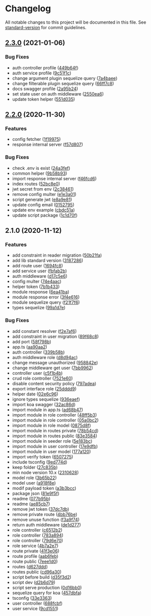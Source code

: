 # Changelog

All notable changes to this project will be documented in this file. See [standard-version](https://github.com/conventional-changelog/standard-version) for commit guidelines.

## [2.3.0](///compare/v2.2.0...v2.3.0) (2021-01-06)


### Bug Fixes

* auth controller profile ([449b64f](///commit/449b64f56e6adfbb852d996f84a502dda71b1333))
* auth service profile ([9c51f1c](///commit/9c51f1c9c5ebfdb4a1e9f16f3f1aa48c6d0f5f0b))
* change argument plugin sequelize query ([7a4baee](///commit/7a4baeee398d1e76e5423502c1b6ad03f2e3e9dc))
* change filterable plugin sequelize query ([66ff7c8](///commit/66ff7c8879b76844d76f5ed611da60d15dcb546a))
* docs swagger profile ([2a95b24](///commit/2a95b2435298d27f4ff6efa08d4426cc718b9387))
* set state user on auth middleware ([2550ea6](///commit/2550ea6649b711fec705713c477da1fc4c295535))
* update token helper ([551d035](///commit/551d0353d9805b911679421201c592a169fca664))

## [2.2.0](///compare/v2.1.0...v2.2.0) (2020-11-30)


### Features

* config fetcher ([1f19975](///commit/1f19975b4a0d4570d93780fc590fcc036b058b40))
* response internal server ([f57d807](///commit/f57d8073a456c65e3d414831b418fb317449044c))


### Bug Fixes

* check .env is exist ([24a3fef](///commit/24a3fef21fc748d7d76385b2614bdd66030ab1f6))
* common helper ([9b58b93](///commit/9b58b9355c61193cd1b5cc3d1c2e980db857a9a6))
* import response internal server ([f46fcd6](///commit/f46fcd6d6eee510403b78f48b90f0be3fb7261f3))
* index routes ([52bc8e0](///commit/52bc8e0898fc345a0d7820028279e9926c5f9957))
* jwt secret from env ([2c38461](///commit/2c38461d043e1a89d52e274cc5430fbb2101ad70))
* remove config multer ([e1e3a01](///commit/e1e3a011a143aefbf182183865b338f7837c919d))
* script generate jwt ([e8a9e81](///commit/e8a9e81620ce1a4a43e8afe12d2611c59c539305))
* update config email ([0152795](///commit/0152795aae6204f89f8c8688758f98903f998286))
* update env example ([cbdc51a](///commit/cbdc51ad1cb3243b316b1bf50fa75a618da61874))
* update script package ([1c1d70f](///commit/1c1d70fe451c01aaf2aef09fbd52c1769af5d352))

## 2.1.0 (2020-11-12)


### Features

* add constraint in reader migration ([50b21fa](///commit/50b21fa1c14a8911472e99f8b1d696087e72834e))
* add lib standard version ([3187286](///commit/3187286be43ba83e115c0f30753dfcf393f9a6d2))
* add route user ([1694fc8](///commit/1694fc8c6be587f93dd9b447d26e489eb377c0be))
* add service user ([fbfab2b](///commit/fbfab2bf0cdfed8fd9c9a1e60f71186e57328bde))
* auth middleware ([d17c5e6](///commit/d17c5e62d8649ede72fee63b55d0d50bc217bae7))
* config multer ([74e4aac](///commit/74e4aacd63f29a8fa72c4da8e3ac8accaae46029))
* helper token ([7b1b433](///commit/7b1b43391ace183f43662ea10251afa23238b12a))
* module response ([6ea41ba](///commit/6ea41ba8523d21a70ac416e6f5a6d806367da7b9))
* module response error ([3f4e616](///commit/3f4e6161a2a46a5c3cf40768102979379ec1ff1b))
* module sequelize query ([f21f7f6](///commit/f21f7f6d427bd4bf36f66bfc037585d4b1afddbd))
* types sequelize ([99a1d7e](///commit/99a1d7eaf9f7a6f7887de1bde27cff75405269fb))


### Bug Fixes

* add constant resolver ([f2e7af6](///commit/f2e7af609b07cb1bc41990b0e9ec99dba74cc035))
* add constraint in user migration ([89f68c8](///commit/89f68c8b6309063a1b9819f7fb918cdeae17c7b0))
* add port ([58f798b](///commit/58f798b895f39f4821838cdf7e152bdd45f7c42b))
* app.ts ([aa90aa2](///commit/aa90aa205bb639509b30b978f1f35601fa1f3f7b))
* auth controller ([339b58b](///commit/339b58ba11748a0e1dfd697633c7eca605028d17))
* auth middleware role ([d8d94ac](///commit/d8d94acacbe63771710d3bf5c75106ad9a487af6))
* change message unauthorized ([958842e](///commit/958842ebb785e27d61d9d2709a2bcc9c7c799535))
* change middleware get user ([7bb9962](///commit/7bb9962b5a1f94960c7a060d88cd20f6f498c3a7))
* controller user ([c5f1b4b](///commit/c5f1b4b76745669ad531448927fceeb3e03c1bc0))
* crud role controller ([7521e60](///commit/7521e60b6c684ebf8a6e8597816730777fe94b20))
* disable content security policy ([797adea](///commit/797adeac50c87d012abcc14b0df667cc03815664))
* export interface role ([25dddd9](///commit/25dddd9f6173670e87fb1e903f6a00aac09dc823))
* helper date ([02e6c96](///commit/02e6c96880319e832d2f8285a6b2c579d1aa490e))
* ignore types sequelize ([936eaef](///commit/936eaef9f7b057043d64d0295d5fc2cc5a8d5789))
* import koa swagger ([32ac86d](///commit/32ac86df69ad1b22b0e16bcf5f673561b24d6b1e))
* import module in app.ts ([ad68b47](///commit/ad68b4794072a6a8a638e5c779197073a82f973d))
* import module in role controller ([48ff5b3](///commit/48ff5b3f10370e8448f917de1ced350801e04555))
* import module in role controller ([05a0bc2](///commit/05a0bc294bb4007ab6a3027195c49abc9b91f95d))
* import module in role model ([0875d8f](///commit/0875d8fac62311c30ec02af8bd26e9efe14cbe89))
* import module in routes private ([78b54cd](///commit/78b54cd1a80debc7c4ad07e72cd0d753e4d116fb))
* import module in routes public ([83e3584](///commit/83e3584a683a98c070c23f889bfeb0cb4b81f670))
* import module in seeder role ([5e183bc](///commit/5e183bc245333403611d51383f8cf36080de0458))
* import module in user controller ([17e9dfb](///commit/17e9dfbfc1850e000aa49310808682e38c4353c9))
* import module in user model ([177a120](///commit/177a120f333bbbbb6d03f5f506a3e6c28fd1a155))
* import verify token ([6507275](///commit/6507275c8fbc9cb27a20ce5bcf2ddfcec24b17da))
* include tsconfig ([9ed774d](///commit/9ed774dbd6f4df5d60aafed11f168deee076e19b))
* keep folder ([27c835b](///commit/27c835bba09f7d5decc25883a81578efeae641b4))
* min node version 10.x ([2310628](///commit/2310628bb056b9a07b4f798f75dc0bf365077746))
* model role ([3b65b22](///commit/3b65b22857e8b511bb6e459f0666b81ae7c7069c))
* model user ([a918f8e](///commit/a918f8e507d5cecbedd62b5a5aec91df12e0b55d))
* modif payload token ([a3b3bcc](///commit/a3b3bcc5e0cbba3652ba616e9540b6f2fd562554))
* package json ([81e9f5f](///commit/81e9f5f5685155fc8fd316473fdf50b9c7246f82))
* readme ([077b95b](///commit/077b95b81bfd66dc1c5dcf066187df702a740e30))
* readme ([ae85cb7](///commit/ae85cb71aa0b7da4fcc77095302058cc4b292c35))
* remove jwt token ([37dc7db](///commit/37dc7db17dead51b9479c65475022617ace3261e))
* remove private route ([4bb76be](///commit/4bb76be84bed753c92fd218647986f6734110a40))
* remove unuse function ([f3a9f74](///commit/f3a9f7490bff67f72acb522bad8cab7794e8b631))
* return auth middleware ([de1d277](///commit/de1d2779076a5668553a850bf4fc83e6e6fafca5))
* role controller ([c6512b2](///commit/c6512b2187266313592ed25b4460f868e0bc2f1e))
* role controller ([783a894](///commit/783a894f3ed3aa53e8ae067ce473b9382117f2d5))
* role controller ([79d6e70](///commit/79d6e70a7f670417e10e25279d09d775eac45e85))
* role service ([4b7a2e7](///commit/4b7a2e76de578bb3a00500978bcc220f08acc724))
* route private ([41f3e06](///commit/41f3e066a38e5f41ca2202cffbaa37a1df55ea39))
* route profile ([aab6feb](///commit/aab6feb1cb2cff593127bdf7628ed485b5e7c89f))
* route public ([7eee1d0](///commit/7eee1d0f1e14069204b571694c9ff44e5ead7b7d))
* routes ([d627ddd](///commit/d627ddd3f576935efbf1b43d8595ef3b7a0af9cf))
* routes public ([cd96a30](///commit/cd96a30765c5ddb61cd0b0f3f010830743463e46))
* script before build ([d35f3d2](///commit/d35f3d2d41f924c7640d9ab7910d14563f5c9d88))
* script dev ([d2b6d79](///commit/d2b6d7947a5c6c31ba90084fe8d46d3633dfd549))
* script serve production ([0d16bb0](///commit/0d16bb04287355514afdcbdbc086e756b7579055))
* sequelize query for koa ([457dbfa](///commit/457dbfae23c9cc744005ec0955519193962efeb9))
* tsconfig ([33e3363](///commit/33e3363ed6258db0638e17eee19447140d9902a8))
* user controller ([688fcbf](///commit/688fcbf905aaf9b97bcfe678d2a723c65c3fd531))
* user service ([9cd1551](///commit/9cd15512a044135ce24a69b1581bf96ac5e89610))

